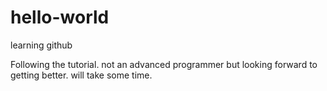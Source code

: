 # hello-world
learning github

Following the tutorial.
not an advanced programmer
but looking forward to getting better.
will take some time.

